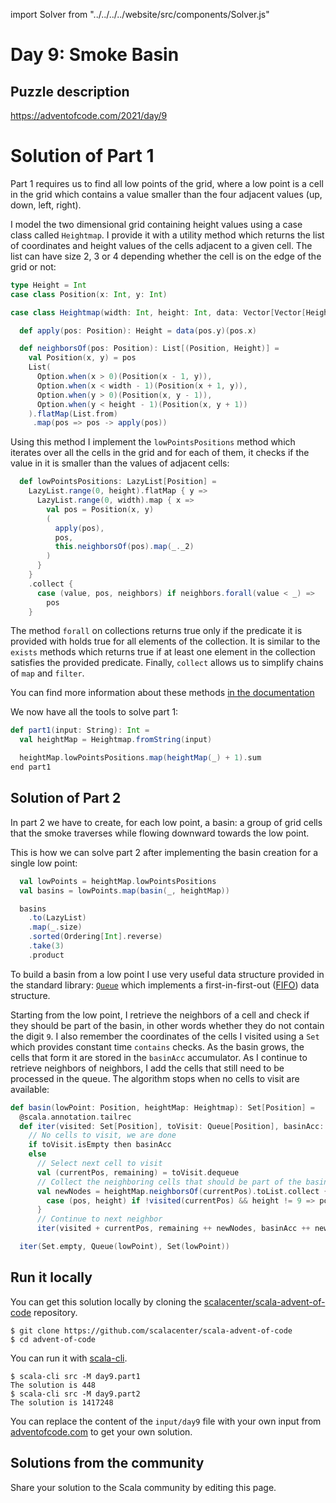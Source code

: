 import Solver from "../../../../website/src/components/Solver.js"

# Day 9: Smoke Basin

## Puzzle description

https://adventofcode.com/2021/day/9

# Solution of Part 1

Part 1 requires us to find all low points of the grid, where a low point is a
cell in the grid which contains a value smaller than the four adjacent values
(up, down, left, right).

I model the two dimensional grid containing height values using a case class
called `Heightmap`. I provide it with a utility method which returns the list of
coordinates and height values of the cells adjacent to a given cell. The list
can have size 2, 3 or 4 depending whether the cell is on the edge of the grid or
not:

```scala
type Height = Int
case class Position(x: Int, y: Int)

case class Heightmap(width: Int, height: Int, data: Vector[Vector[Height]]):

  def apply(pos: Position): Height = data(pos.y)(pos.x)

  def neighborsOf(pos: Position): List[(Position, Height)] =
    val Position(x, y) = pos
    List(
      Option.when(x > 0)(Position(x - 1, y)),
      Option.when(x < width - 1)(Position(x + 1, y)),
      Option.when(y > 0)(Position(x, y - 1)),
      Option.when(y < height - 1)(Position(x, y + 1))
    ).flatMap(List.from)
     .map(pos => pos -> apply(pos))
```

Using this method I implement the `lowPointsPositions` method which iterates over
all the cells in the grid and for each of them, it checks if the value in it is
smaller than the values of adjacent cells:

```scala
  def lowPointsPositions: LazyList[Position] =
    LazyList.range(0, height).flatMap { y =>
      LazyList.range(0, width).map { x => 
        val pos = Position(x, y)
        (
          apply(pos),
          pos,
          this.neighborsOf(pos).map(_._2)
        )
      }
    }
    .collect {
      case (value, pos, neighbors) if neighbors.forall(value < _) => 
        pos
    }
```

The method `forall` on collections returns true only if the predicate it is
provided with holds true for all elements of the collection. It is similar to
the `exists` methods which returns true if at least one element in the
collection satisfies the provided predicate.
Finally, `collect` allows us to simplify chains of `map` and `filter`.

You can find more information about these methods [in the
documentation](https://www.scala-lang.org/api/current/scala/collection/immutable/Iterable.html)

We now have all the tools to solve part 1:

```scala
def part1(input: String): Int =
  val heightMap = Heightmap.fromString(input)

  heightMap.lowPointsPositions.map(heightMap(_) + 1).sum
end part1
```

<Solver puzzle="day9-part1"/>

## Solution of Part 2

In part 2 we have to create, for each low point, a basin: a group of grid cells
that the smoke traverses while flowing downward towards the low point.

This is how we can solve part 2 after implementing the basin creation for a single low point:

```scala
  val lowPoints = heightMap.lowPointsPositions
  val basins = lowPoints.map(basin(_, heightMap))

  basins
    .to(LazyList)
    .map(_.size)
    .sorted(Ordering[Int].reverse)
    .take(3)
    .product
```

To build a basin from a low point I use very useful data structure provided in
the standard library:
[`Queue`](https://www.scala-lang.org/api/current/scala/collection/immutable/Queue.html)
which implements a first-in-first-out
([FIFO](https://en.wikipedia.org/wiki/Queue_(abstract_data_type))) data
structure.

Starting from the low point, I retrieve the neighbors of a cell and check if
they should be part of the basin, in other words whether they do not contain the
digit `9`. I also remember the coordinates of the cells I visited using a `Set`
which provides constant time `contains` checks.  As the basin grows, the cells
that form it are stored in the `basinAcc` accumulator.  As I continue to
retrieve neighbors of neighbors, I add the cells that still need to be processed
in the queue.
The algorithm stops when no cells to visit are available:

```scala
def basin(lowPoint: Position, heightMap: Heightmap): Set[Position] =
  @scala.annotation.tailrec
  def iter(visited: Set[Position], toVisit: Queue[Position], basinAcc: Set[Position]): Set[Position] =
    // No cells to visit, we are done
    if toVisit.isEmpty then basinAcc
    else
      // Select next cell to visit
      val (currentPos, remaining) = toVisit.dequeue
      // Collect the neighboring cells that should be part of the basin
      val newNodes = heightMap.neighborsOf(currentPos).toList.collect {
        case (pos, height) if !visited(currentPos) && height != 9 => pos
      }
      // Continue to next neighbor
      iter(visited + currentPos, remaining ++ newNodes, basinAcc ++ newNodes)

  iter(Set.empty, Queue(lowPoint), Set(lowPoint))
```
<Solver puzzle="day9-part2"/>

## Run it locally

You can get this solution locally by cloning the [scalacenter/scala-advent-of-code](https://github.com/scalacenter/scala-advent-of-code) repository.
```
$ git clone https://github.com/scalacenter/scala-advent-of-code
$ cd advent-of-code
```

You can run it with [scala-cli](https://scala-cli.virtuslab.org/).

```
$ scala-cli src -M day9.part1
The solution is 448
$ scala-cli src -M day9.part2
The solution is 1417248
```

You can replace the content of the `input/day9` file with your own input from [adventofcode.com](https://adventofcode.com/2021/day/9) to get your own solution.

## Solutions from the community

Share your solution to the Scala community by editing this page.
